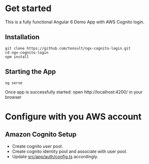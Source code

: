 # Get started
This is a fully functional Angular 6 Demo App with AWS Cognito login.

## Installation
```
git clone https://github.com/tensult/ngx-cognito-login.git
cd ngx-cognito-login
npm install
```
## Starting the App
```
ng serve
```
Once app is successfully started: open http://localhost:4200/ in your browser

# Configure with you AWS account
## Amazon Cognito Setup
* Create cognito user pool.
* Create cognito identity pool and associate with user pool.
* Update [src/app/auth/config.ts](https://github.com/tensult/ngx-s3-upload/blob/master/src/app/auth/config.ts) accordingly.


